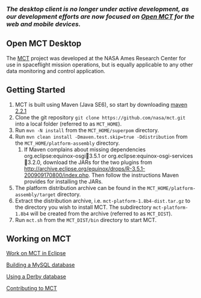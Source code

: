 
### _The desktop client is no longer under active development, as our development efforts are now focused on [Open MCT](https://nasa.github.io/openmct) for the web and mobile devices._

Open MCT Desktop
--

The [MCT](https://sites.google.com/site/openmct/) project was developed at the NASA Ames Research Center for use in spaceflight mission operations, but is equally applicable to any other data monitoring and control application.

Getting Started
--
1. MCT is built using Maven (Java SE6), so start by downloading [maven 2.2.1](http://maven.apache.org/download.html)
2. Clone the git repository `git clone https://github.com/nasa/mct.git` into a local folder (referred to as `MCT_HOME`).
3. Run `mvn -N install` from the `MCT_HOME/superpom` directory.
4. Run `mvn clean install -Dmaven.test.skip=true -Ddistribution` from the `MCT_HOME/platform-assembly` directory.
   1. If Maven complains about missing dependencies org.eclipse:equinox-osgi:jar:3.5.1 or org.eclipse:equinox-osgi-services:jar:3.2.0, download the JARs for the two plugins from http://archive.eclipse.org/equinox/drops/R-3.5.1-200909170800/index.php.  Then follow the instructions Maven provides for installing the JARs.
5. The platform distribution archive can be found in the `MCT_HOME/platform-assembly/target` directory.
6. Extract the distribution archive, i.e. `mct-platform-1.8b4-dist.tar.gz` to the directory you wish to install MCT.
   The subdirectory `mct-platform-1.8b4` will be created from the archive (referred to as `MCT_DIST`).
7. Run `mct.sh` from the `MCT_DIST/bin` directory to start MCT.

Working on MCT
--
[Work on MCT in Eclipse](https://github.com/nasa/mct/wiki/How-to-build-and-run-MCT-in-Eclipse)

[Building a MySQL database](https://github.com/nasa/mct/wiki/Creating-a-MySQL-database-for-MCT)

[Using a Derby database](https://github.com/nasa/mct/wiki/Using-Derby-in-MCT)

[Contributing to MCT](https://github.com/nasa/mct/wiki/Contributing-to-MCT)
